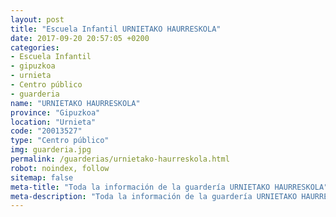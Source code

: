 ```yaml
---
layout: post
title: "Escuela Infantil URNIETAKO HAURRESKOLA"
date: 2017-09-20 20:57:05 +0200
categories:
- Escuela Infantil
- gipuzkoa
- urnieta
- Centro público
- guarderia
name: "URNIETAKO HAURRESKOLA"
province: "Gipuzkoa"
location: "Urnieta"
code: "20013527"
type: "Centro público"
img: guarderia.jpg
permalink: /guarderias/urnietako-haurreskola.html
robot: noindex, follow
sitemap: false
meta-title: "Toda la información de la guardería URNIETAKO HAURRESKOLA"
meta-description: "Toda la información de la guardería URNIETAKO HAURRESKOLA"
---
```

